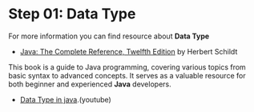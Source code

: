 # Step 01: Data Type

For more information you can find resource about **Data Type**

-  [Java: The Complete Reference, Twelfth Edition](https://pages.github.com/f) by Herbert Schildt

This book is a guide to Java programming, covering various topics from basic syntax to advanced concepts. It serves as a valuable resource for both beginner and experienced **Java** developers.


- [Data Type in java](https://www.youtube.com/watch?v=WQ7mvQFSmYc).(youtube)




